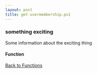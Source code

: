 ```yaml
---
layout: post
title: get-usermembership.ps1
---
```


### something exciting

Some information about the exciting thing

#### Function

<script async src="https://gist-it.appspot.com/github.com/BanterBoy/scripts-blog/blob/master/PowerShell/functions/activeDirectory/get-usermembership.ps1" crossorigin="anonymous"></script>

<a href="/menu/_pages/functions.html">Back to Functions</a>
